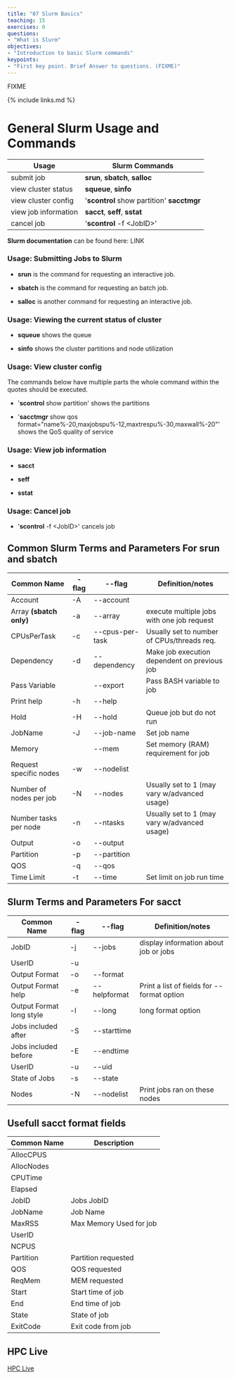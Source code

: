 ```yaml
---
title: "07 Slurm Basics"
teaching: 15
exercises: 0
questions:
- "What is Slurm"
objectives:
- "Introduction to basic Slurm commands"
keypoints:
- "First key point. Brief Answer to questions. (FIXME)"
---
```

FIXME

{% include links.md %}

# General Slurm Usage and Commands

|  Usage               |              Slurm Commands                |
|----------------------|--------------------------------------------|
| submit job           | **srun**,    **sbatch**,    **salloc**     |
| view cluster status  | **squeue**,   **sinfo**                     |
| view cluster config  | '**scontrol** show partition' **sacctmgr** |
| view job information | **sacct**,     **seff**,     **sstat**     |
| cancel job           | '**scontrol** -f \<JobID\>'                |

**Slurm documentation** can be found here: LINK 

### Usage: Submitting Jobs to Slurm
- **srun** is the command for requesting an interactive job.

- **sbatch** is the command for requesting an batch job.

- **salloc** is another command for requesting an interactive job.

### Usage: Viewing the current status of cluster

- **squeue** shows the queue 

- **sinfo** shows the cluster partitions and node utilization

### Usage: View cluster config 
The commands below have multiple parts the whole command within the quotes should be executed. 

- '**scontrol** show partition' shows the partitions 

- '**sacctmgr** show qos format="name%-20,maxjobspu%-12,maxtrespu%-30,maxwall%-20"' shows the QoS quality of service

### Usage: View job information 
- **sacct** 

- **seff**

- **sstat**

### Usage: Cancel job
- '**scontrol** -f \<JobID\>' cancels job 

## Common Slurm Terms and Parameters For srun and sbatch

| Common Name            | - flag | -\-flag            |   Definition/notes                           |
|------------------------|--------|--------------------|----------------------------------------------|
| Account                | -A     | -\-account         |                                              |
| Array **(sbatch only)**| -a     | -\-array           | execute multiple jobs with one job request   |
| CPUsPerTask            | -c     | -\-cpus-per-task   | Usually set to number of CPUs/threads req.   |
| Dependency             | -d     | -\-dependency      | Make job execution dependent on previous job |
| Pass Variable          |        | -\-export          | Pass BASH variable to job                    |
| Print help             | -h     | -\-help            |                                              |
| Hold                   | -H     | -\-hold            | Queue job but do not run                     |
| JobName                | -J     | -\-job-name        | Set job name                                 |
| Memory                 |        | -\-mem             | Set memory (RAM) requirement for job         |
| Request specific nodes | -w     | -\-nodelist        |                                              |
| Number of nodes per job| -N     | -\-nodes           | Usually set to 1 (may vary w/advanced usage) |
| Number tasks per node  | -n     | -\-ntasks          | Usually set to 1 (may vary w/advanced usage) |
| Output                 | -o     | -\-output          |                                              |
| Partition              | -p     | -\-partition       |                                              |
| QOS                    | -q     | -\-qos             |                                              |
| Time Limit             | -t     | -\-time            | Set limit on job run time                    |


## Slurm Terms and Parameters For sacct 

| Common Name             | - flag | -\-flag            |   Definition/notes                           |
|-------------------------|--------|--------------------|----------------------------------------------|
| JobID                   | -j     | --jobs             | display information about job or jobs        |
| UserID                  | -u     |                    |                                              |
| Output Format           | -o     | --format           |                                              |
| Output Format help      | -e     | --helpformat       | Print a list of fields for --format option   |
| Output Format long style| -l     | --long             | long format option                           |
| Jobs included after     | -S     | --starttime        |                                              |
| Jobs included before    | -E     | --endtime          |                                              |
| UserID                  | -u     | --uid              |                                              |
| State of Jobs           | -s     | --state            |                                              |
| Nodes                   | -N     | --nodelist         | Print jobs ran on these nodes                |


## Usefull sacct format fields 

| Common Name   | Description                                                              |
|---------------|--------------------------------------------------------------------------|
| AllocCPUS     |                                                                          |
| AllocNodes    |                                                                          |
| CPUTime       |                                                                          |
| Elapsed       |                                                                          |
| JobID         | Jobs JobID                                                               |
| JobName       | Job Name                                                                 |
| MaxRSS        | Max Memory Used for job                                                  |
| UserID        |                                                                          |
| NCPUS         |                                                                          |
| Partition     | Partition requested                                                      |
| QOS           | QOS requested                                                            |
| ReqMem        | MEM requested                                                            |
| Start         | Start time of job                                                        |
| End           | End time of job                                                          |
| State         | State of job                                                             |
| ExitCode      | Exit code from job                                                       |


## HPC Live

[HPC Live](https://hpclive.jax.org/d/_yYwcFxZk/sumner-dashboard?orgId=2&refresh=5m)

